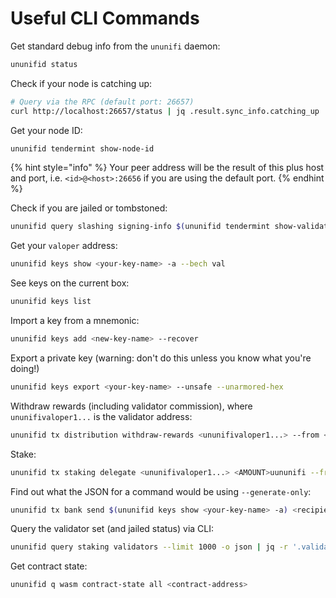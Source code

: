 # Useful CLI Commands

Get standard debug info from the `ununifi` daemon:

```bash
ununifid status
```

Check if your node is catching up:

```bash
# Query via the RPC (default port: 26657)
curl http://localhost:26657/status | jq .result.sync_info.catching_up
```

Get your node ID:

```bash
ununifid tendermint show-node-id
```

{% hint style="info" %}
Your peer address will be the result of this plus host and port, i.e. `<id>@<host>:26656` if you are using the default port.
{% endhint %}

Check if you are jailed or tombstoned:

```bash
ununifid query slashing signing-info $(ununifid tendermint show-validator)
```

Get your `valoper` address:

```bash
ununifid keys show <your-key-name> -a --bech val
```

See keys on the current box:

```bash
ununifid keys list
```

Import a key from a mnemonic:

```bash
ununifid keys add <new-key-name> --recover
```

Export a private key (warning: don't do this unless you know what you're doing!)

```bash
ununifid keys export <your-key-name> --unsafe --unarmored-hex
```

Withdraw rewards (including validator commission), where `ununifivaloper1...` is the validator address:

```bash
ununifid tx distribution withdraw-rewards <ununifivaloper1...> --from <your-key>  --commission
```

Stake:

```bash
ununifid tx staking delegate <ununifivaloper1...> <AMOUNT>uununifi --from <your-key>
```

Find out what the JSON for a command would be using `--generate-only`:

```bash
ununifid tx bank send $(ununifid keys show <your-key-name> -a) <recipient addr> <AMOUNT>uununifi --generate-only
```

Query the validator set (and jailed status) via CLI:

```bash
ununifid query staking validators --limit 1000 -o json | jq -r '.validators[] | [.operator_address, (.tokens|tonumber / pow(10; 6)), .description.moniker, .jail, .status] | @csv' | column -t -s"," | sort -k2 -n -r | nl
```

Get contract state:

```bash
ununifid q wasm contract-state all <contract-address>
```